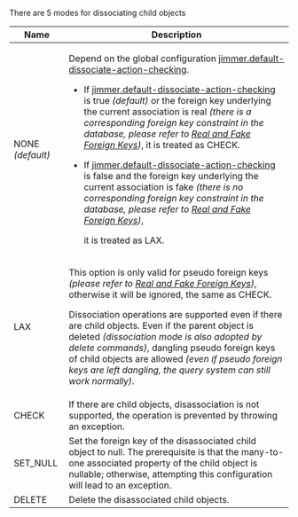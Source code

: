 There are 5 modes for dissociating child objects 

<table>
<thead>
<tr>
<th>Name</th>
<th>Description</th>
</tr>
</thead>
<tbody>
<tr>
<td>

NONE
*(default)*

</td>
<td>

Depend on the global configuration [jimmer.default-dissociate-action-checking](/docs/configuration/dissociate-action-checking). 
    
-   If [jimmer.default-dissociate-action-checking](/docs/configuration/dissociate-action-checking) is true *(default)* or the foreign key underlying the current association is real *(there is a corresponding foreign key constraint in the database, please refer to [Real and Fake Foreign Keys](/docs/mapping/base/foreignkey))*, 
    it is treated as CHECK. 
    
-   If [jimmer.default-dissociate-action-checking](/docs/configuration/dissociate-action-checking) is false and the foreign key underlying the current association is fake *(there is no corresponding foreign key constraint in the database, please refer to [Real and Fake Foreign Keys](/docs/mapping/base/foreignkey))*, 

    it is treated as LAX. 

</td>
</tr>
<tr>
<td>LAX</td>
<td>

This option is only valid for pseudo foreign keys *(please refer to [Real and Fake Foreign Keys](/docs/mapping/base/foreignkey))*, 
otherwise it will be ignored, the same as CHECK. 

Dissociation operations are supported even if there are child objects. 
Even if the parent object is deleted *(dissociation mode is also adopted by delete commands)*, 
dangling pseudo foreign keys of child objects are allowed 
*(even if pseudo foreign keys are left dangling, the query system can still work normally)*. 

</td>
</tr>
<tr>
<td>CHECK</td>
<td>If there are child objects, disassociation is not supported, the operation is prevented by throwing an exception.</td>
</tr>
<tr>
<td>SET_NULL</td>
<td>
Set the foreign key of the disassociated child object to null. 
The prerequisite is that the many-to-one associated property of the child object is nullable; otherwise, attempting this configuration will lead to an exception. 
</td>
</tr>
<tr>
<td>DELETE</td>
<td>Delete the disassociated child objects.</td>
</tr>
</tbody>
</table>
